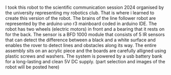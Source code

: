 I took this robot to the scientific communication session 2024 organised by the university representing my robotics club. That is where i learned to create this version of the robot.
The brains of the line follower robot are represented by the arduino uno r3 mainboard coded in arduino IDE. The robot has two wheels (electric motors) in front and a bearing that it rests on for the back. 
The sensor is a BFD 1000 module that consists of 5 IR sensors that can detect the difference between a black and a white surface and enables the rover to detect lines and obstacles along its way.
The entire assembly sits on an acrylic piece and the boards are carefully alligned using plastic screws and washers.
The system is powered by a usb battery bank for a long-lasting and clean 5V DC supply.
(part selection and images of the robot will be posted here)
